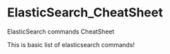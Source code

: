 # ElasticSearch_CheatSheet
ElasticSearch commands CheatSheet

This is basic list of elasticsearch commands!
